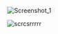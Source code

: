 
![Screenshot_1](https://github.com/b6e6b6r6a/Data-Base/assets/113089548/226c5fe1-e54e-4393-be55-f0c174eb44c9)

![scrcsrrrrr](https://github.com/b6e6b6r6a/Data-Base/assets/113089548/7ffe8bf8-954f-4655-a185-b005fde5a8af)

